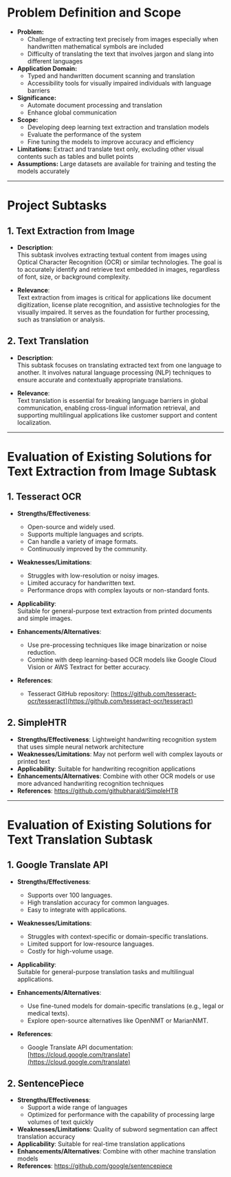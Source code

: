 # Problem Definition and Scope
- **Problem:**
  - Challenge of extracting text precisely from images especially when handwritten mathematical symbols are included
  - Difficulty of translating the text that involves jargon and slang into different languages
- **Application Domain:**
  - Typed and handwritten document scanning and translation
  - Accessibility tools for visually impaired individuals with language barriers
- **Significance:**
  - Automate document processing and translation
  - Enhance global communication
- **Scope:**
  - Developing deep learning text extraction and translation models
  - Evaluate the performance of the system
  - Fine tuning the models to improve accuracy and efficiency
- **Limitations:** Extract and translate text only, excluding other visual contents such as tables and bullet points
- **Assumptions:** Large datasets are available for training and testing the models accurately

---

# Project Subtasks

## 1. Text Extraction from Image
- **Description**:  
  This subtask involves extracting textual content from images using Optical Character Recognition (OCR) or similar technologies. The goal is to accurately identify and retrieve text embedded in images, regardless of font, size, or background complexity.
  
- **Relevance**:  
  Text extraction from images is critical for applications like document digitization, license plate recognition, and assistive technologies for the visually impaired. It serves as the foundation for further processing, such as translation or analysis.

## 2. Text Translation
- **Description**:  
  This subtask focuses on translating extracted text from one language to another. It involves natural language processing (NLP) techniques to ensure accurate and contextually appropriate translations.
  
- **Relevance**:  
  Text translation is essential for breaking language barriers in global communication, enabling cross-lingual information retrieval, and supporting multilingual applications like customer support and content localization.

---

# Evaluation of Existing Solutions for Text Extraction from Image Subtask

## 1. Tesseract OCR
- **Strengths/Effectiveness**:  
  - Open-source and widely used.  
  - Supports multiple languages and scripts.  
  - Can handle a variety of image formats.  
  - Continuously improved by the community.  

- **Weaknesses/Limitations**:  
  - Struggles with low-resolution or noisy images.  
  - Limited accuracy for handwritten text.  
  - Performance drops with complex layouts or non-standard fonts.  

- **Applicability**:  
  Suitable for general-purpose text extraction from printed documents and simple images.  

- **Enhancements/Alternatives**:  
  - Use pre-processing techniques like image binarization or noise reduction.  
  - Combine with deep learning-based OCR models like Google Cloud Vision or AWS Textract for better accuracy.  

- **References**:  
  - Tesseract GitHub repository: [https://github.com/tesseract-ocr/tesseract](https://github.com/tesseract-ocr/tesseract)  

## 2. SimpleHTR
- **Strengths/Effectiveness**: Lightweight handwriting recognition system that uses simple neural network architecture
- **Weaknesses/Limitations**: May not perform well with complex layouts or printed text
- **Applicability**: Suitable for handwriting recognition applications
- **Enhancements/Alternatives**: Combine with other OCR models or use more advanced handwriting recognition techniques
- **References**: https://github.com/githubharald/SimpleHTR

---

# Evaluation of Existing Solutions for Text Translation Subtask

## 1. Google Translate API
- **Strengths/Effectiveness**:  
  - Supports over 100 languages.  
  - High translation accuracy for common languages.  
  - Easy to integrate with applications.  

- **Weaknesses/Limitations**:  
  - Struggles with context-specific or domain-specific translations.  
  - Limited support for low-resource languages.  
  - Costly for high-volume usage.  

- **Applicability**:  
  Suitable for general-purpose translation tasks and multilingual applications.  

- **Enhancements/Alternatives**:  
  - Use fine-tuned models for domain-specific translations (e.g., legal or medical texts).  
  - Explore open-source alternatives like OpenNMT or MarianNMT.  

- **References**:  
  - Google Translate API documentation: [https://cloud.google.com/translate](https://cloud.google.com/translate)  

## 2. SentencePiece
- **Strengths/Effectiveness**:
  - Support a wide range of languages
  - Optimized for performance with the capability of processing large volumes of text quickly
- **Weaknesses/Limitations**: Quality of subword segmentation can affect translation accuracy
- **Applicability**: Suitable for real-time translation applications
- **Enhancements/Alternatives**: Combine with other machine translation models
- **References**: https://github.com/google/sentencepiece
